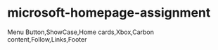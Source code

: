 # microsoft-homepage-assignment
Menu Button,ShowCase,Home cards,Xbox,Carbon content,Follow,Links,Footer
